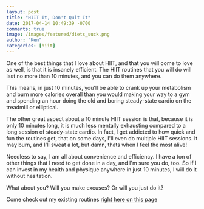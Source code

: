 ```yaml
---
layout: post
title: "HIIT It, Don't Quit It"
date: 2017-04-14 10:49:39 -0700
comments: true
image: /images/featured/diets_suck.png
author: "Ken"
categories: [hiit]
---
```


One of the best things that I love about HIIT, and that you will come to love as well, is that it is insanely efficient. The HIIT routines that you will do will last no more than 10 minutes, and you can do them anywhere.

This means, in just 10 minutes, you'll be able to crank up your metabolism and burn more calories overall than you would making your way to a gym and spending an hour doing the old and boring steady-state cardio on the treadmill or elliptical.

The other great aspect about a 10 minute HIIT session is that, because it is only 10 minutes long, it is much less mentally exhausting compared to a long session of steady-state cardio. In fact, I get addicted to how quick and fun the routines get, that on some days, I'll even do multiple HIIT sessions. It may burn, and I'll sweat a lot, but damn, thats when I feel the most alive!

Needless to say, I am all about convenience and efficiency. I have a ton of other things that I need to get done in a day, and I'm sure you do, too. So if I can invest in my health and physique anywhere in just 10 minutes, I will do it without hesitation.

What about you? Will you make excuses? Or will you just do it?

Come check out my existing routines [right here on this page](/hiit "HIIT Routines")
